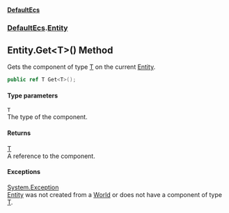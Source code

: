 #### [DefaultEcs](DefaultEcs.md 'DefaultEcs')
### [DefaultEcs](DefaultEcs.md#DefaultEcs 'DefaultEcs').[Entity](Entity.md 'DefaultEcs.Entity')
## Entity.Get&lt;T&gt;() Method
Gets the component of type [T](Entity_Get_T_().md#DefaultEcs_Entity_Get_T_()_T 'DefaultEcs.Entity.Get&lt;T&gt;().T') on the current [Entity](Entity.md 'DefaultEcs.Entity').  
```csharp
public ref T Get<T>();
```
#### Type parameters
<a name='DefaultEcs_Entity_Get_T_()_T'></a>
`T`  
The type of the component.
  
#### Returns
[T](Entity_Get_T_().md#DefaultEcs_Entity_Get_T_()_T 'DefaultEcs.Entity.Get&lt;T&gt;().T')  
A reference to the component.
#### Exceptions
[System.Exception](https://docs.microsoft.com/en-us/dotnet/api/System.Exception 'System.Exception')  
[Entity](Entity.md 'DefaultEcs.Entity') was not created from a [World](World.md 'DefaultEcs.World') or does not have a component of type [T](Entity_Get_T_().md#DefaultEcs_Entity_Get_T_()_T 'DefaultEcs.Entity.Get&lt;T&gt;().T').
